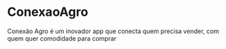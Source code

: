 # ConexaoAgro
Conexão Agro é um inovador app que conecta quem precisa vender, com quem quer comodidade para comprar
